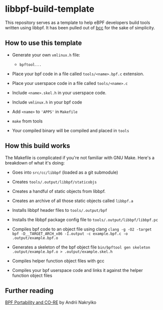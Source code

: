 # libbpf-build-template

This repository serves as a template to help eBPF developers build tools written using libbpf. It has been pulled out of [bcc](github.com/iovisor/bcc) for the sake of simplicity. 

## How to use this template

- Generate your own `vmlinux.h` file:
    - `bpftool...`

- Place your bpf code in a file called `tools/<name>.bpf.c` extension. 

- Place your userspace code in a file called `tools/<name>.c`

- Include `<name>.skel.h` in your userspace code.

- Include `vmlinux.h` in your bpf code

- Add `<name>` to `'APPS'` in `Makefile`

- `make` from tools

- Your compiled binary will be compiled and placed in `tools`

## How this build works

The Makefile is complicated if you're not familiar with GNU Make. Here's a breakdown of what it's doing:

- Goes into `src/cc/libbpf` (loaded as a git submodule)

- Creates `tools/.output/libbpf/staticobjs`

- Creates a handful of static objects from libbpf.

- Creates an archive of all those static objects called `libbpf.a`

- Installs libbpf header files to `tools/.output/bpf`

- Installs the libbpf package config file to `tools/.output/libbpf/libbpf.pc`

- Compiles bpf code to an object file using clang
`clang -g -O2 -target bpf -D__TARGET_ARCH_x86 -I.output -c example.bpf.c -o .output/example.bpf.o`

- Generates a skeleton of the bpf object file
`bin/bpftool gen skeleton .output/example.bpf.o > .output/example.skel.h`

- Compiles helper function object files with gcc

- Compiles your bpf userspace code and links it against the helper function object files

## Further reading

[BPF Portability and CO-RE](https://nakryiko.com/posts/bpf-portability-and-co-re/) by Andrii Nakryiko
